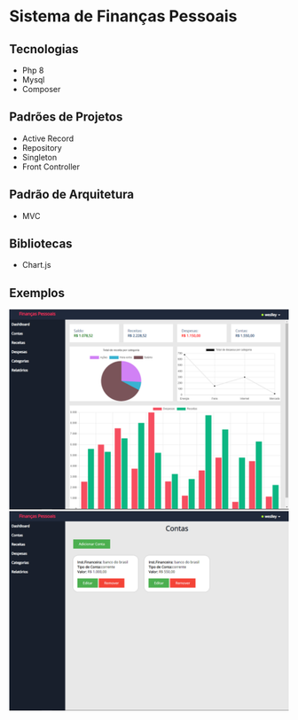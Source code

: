 # Sistema de Finanças Pessoais

## Tecnologias
- Php 8 
- Mysql
- Composer

## Padrões de Projetos
- Active Record
- Repository
- Singleton
- Front Controller

## Padrão de Arquitetura
- MVC

## Bibliotecas
- Chart.js

## Exemplos
![Alt text](img/img1.PNG?raw=true "Exemplo:")
![Alt text](img/img2.PNG?raw=true "Exemplo:")